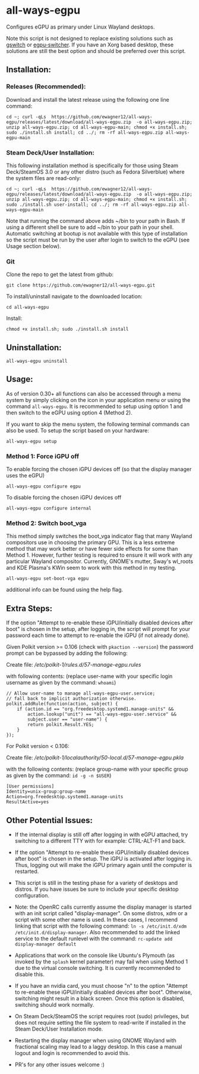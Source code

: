 # all-ways-egpu
Configures eGPU as primary under Linux Wayland desktops.

Note this script is not designed to replace existing solutions such as [gswitch](https://github.com/karli-sjoberg/gswitch) or [egpu-switcher](https://github.com/hertg/egpu-switcher). If you have an Xorg based desktop, these solutions are still the best option and should be preferred over this script.

## Installation:
### Releases (Recommended):
Download and install the latest release using the following one line command:

```
cd ~; curl -qLs  https://github.com/ewagner12/all-ways-egpu/releases/latest/download/all-ways-egpu.zip  -o all-ways-egpu.zip; unzip all-ways-egpu.zip; cd all-ways-egpu-main; chmod +x install.sh; sudo ./install.sh install; cd ../; rm -rf all-ways-egpu.zip all-ways-egpu-main
```

### Steam Deck/User Installation:
This following installation method is specifically for those using Steam Deck/SteamOS 3.0 or any other distro (such as Fedora Silverblue) where the system files are read-only:

```
cd ~; curl -qLs  https://github.com/ewagner12/all-ways-egpu/releases/latest/download/all-ways-egpu.zip  -o all-ways-egpu.zip; unzip all-ways-egpu.zip; cd all-ways-egpu-main; chmod +x install.sh; sudo ./install.sh user-install; cd ../; rm -rf all-ways-egpu.zip all-ways-egpu-main
```
Note that running the command above adds ~/bin to your path in Bash. If using a different shell be sure to add ~/bin to your path in your shell. Automatic switching at bootup is not available with this type of installation so the script must be run by the user after login to switch to the eGPU (see Usage section below).

### Git
Clone the repo to get the latest from github:
```
git clone https://github.com/ewagner12/all-ways-egpu.git
```

To install/uninstall navigate to the downloaded location:
```
cd all-ways-egpu
```

Install:
```
chmod +x install.sh; sudo ./install.sh install
```

## Uninstallation:
```
all-ways-egpu uninstall
```

## Usage:

As of version 0.30+ all functions can also be accessed through a menu system by simply clicking on the icon in your application menu or using the command `all-ways-egpu`. It is recommended to setup using option 1 and then switch to the eGPU using option 4 (Method 2).

If you want to skip the menu system, the following terminal commands can also be used. To setup the script based on your hardware:
```
all-ways-egpu setup
```

### Method 1: Force iGPU off
To enable forcing the chosen iGPU devices off (so that the display manager uses the eGPU)
```
all-ways-egpu configure egpu
```

To disable forcing the chosen iGPU devices off
```
all-ways-egpu configure internal
```

### Method 2: Switch boot_vga
This method simply switches the boot\_vga indicator flag that many Wayland compositors use in choosing the primary GPU. This is a less extreme method that may work better or have fewer side effects for some than Method 1. However, further testing is required to ensure it will work with any particular Wayland compositor. Currently, GNOME's mutter, Sway's wl\_roots and KDE Plasma's KWin seem to work with this method in my testing.
```
all-ways-egpu set-boot-vga egpu
```

additional info can be found using the help flag.

## Extra Steps:

If the option "Attempt to re-enable these iGPU/initially disabled devices after boot" is chosen in the setup, after logging in, the script will prompt for your password each time to attempt to re-enable the iGPU (if not already done).

Given Polkit version >= 0.106 (check with `pkaction --version`) the password prompt can be bypassed by adding the following:

Create file: */etc/polkit-1/rules.d/57-manage-egpu.rules*

with following contents: (replace user-name with your specific login username as given by the command: `whoami`)
```
// Allow user-name to manage all-ways-egpu-user.service;
// fall back to implicit authorization otherwise.
polkit.addRule(function(action, subject) {
    if (action.id == "org.freedesktop.systemd1.manage-units" &&
        action.lookup("unit") == "all-ways-egpu-user.service" &&
        subject.user == "user-name") {
        return polkit.Result.YES;
    }
});
```

For Polkit version < 0.106:

Create file: */etc/polkit-1/localauthority/50-local.d/57-manage-egpu.pkla*

with the following contents: (replace group-name with your specific group as given by the command: `id -g -n $USER`)
```
[User permissions]
Identity=unix-group:group-name
Action=org.freedesktop.systemd1.manage-units
ResultActive=yes
```


## Other Potential Issues:

- If the internal display is still off after logging in with eGPU attached, try switching to a different TTY with for example: CTRL-ALT-F1 and back.

- If the option "Attempt to re-enable these iGPU/initially disabled devices after boot" is chosen in the setup. The iGPU is activated after logging in. Thus, logging out will make the iGPU primary again until the computer is restarted.

- This script is still in the testing phase for a variety of desktops and distros. If you have issues be sure to include your specific desktop configuration.

- Note: the OpenRC calls currently assume the display manager is started with an init script called "display-manager". On some distros, xdm or a script with some other name is used. In these cases, I recommend linking that script with the following command: `ln -s /etc/init.d/xdm /etc/init.d/display-manager`. Also recommended to add the linked service to the default runlevel with the command: `rc-update add display-manager default`

- Applications that work on the console like Ubuntu's Plymouth (as invoked by the `splash` kernel parameter) may fail when using Method 1 due to the virtual console switching. It is currently recommended to disable this.

- If you have an nvidia card, you must choose "n" to the option "Attempt to re-enable these iGPU/initially disabled devices after boot". Otherwise, switching might result in a black screen. Once this option is disabled, switching should work normally.

- On Steam Deck/SteamOS the script requires root (sudo) privileges, but does not require setting the file system to read-write if installed in the Steam Deck/User Installation mode.

- Restarting the display manager when using GNOME Wayland with fractional scaling may lead to a laggy desktop. In this case a manual logout and login is recommended to avoid this.

- PR's for any other issues welcome :)
